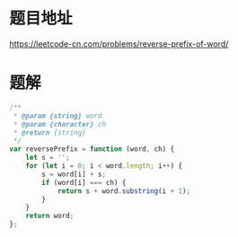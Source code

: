 # 题目地址
https://leetcode-cn.com/problems/reverse-prefix-of-word/

# 题解
```js
/**
 * @param {string} word
 * @param {character} ch
 * @return {string}
 */
var reversePrefix = function (word, ch) {
    let s = '';
    for (let i = 0; i < word.length; i++) {
        s = word[i] + s;
        if (word[i] === ch) {
            return s + word.substring(i + 1);
        }
    }
    return word;
};
```